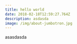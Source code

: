 ```yaml
---
title: hello world
date: 2018-02-18T12:59:27.764Z
description: asdasda
image: /img/about-jumbotron.jpg
---
```

asasdasda
